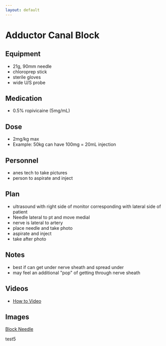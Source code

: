 ```yaml
---
layout: default
---
```


# Adductor Canal Block

## Equipment
* 21g, 90mm needle
* chloroprep stick
* sterile gloves
* wide U/S probe

## Medication
* 0.5% ropivicaine (5mg/mL)

## Dose
* 2mg/kg max
* Example: 50kg can have 100mg = 20mL injection

## Personnel
  * anes tech to take pictures
  * person to aspirate and inject

## Plan
* ultrasound with right side of monitor corresponding with lateral side of patient
* Needle lateral to pt and move medial
* nerve is lateral to artery
* place needle and take photo
* aspirate and inject
* take after photo

## Notes
* best if can get under nerve sheath and spread under
* may feel an additional "pop" of getting through nerve sheath

## Videos
* [How to Video](https://youtu.be/aiW_rQRKpnw)

## Images

[Block Needle](drzavaleta/CC-Anesthesia/docs/assets/images.21g_90mm.jpeg)

test5